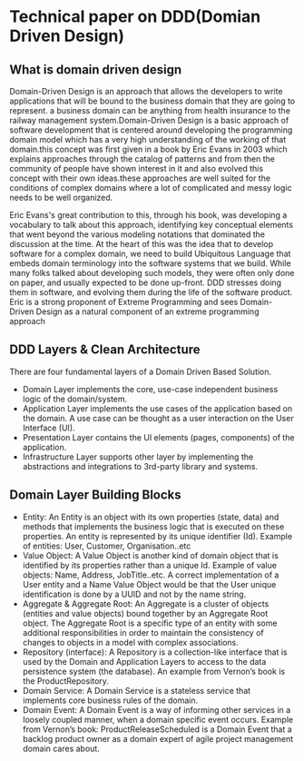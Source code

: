 # Technical paper on DDD(Domian Driven Design)

##  What is domain driven design 

Domain-Driven Design is an approach that allows the developers to write applications that will be bound to the business domain that they are going to represent. a business domain can be anything from health insurance to the railway management system.Domain-Driven Design  is a basic approach of software development that is centered around developing the programming domain model which has a very high understanding of the working of that domain.this concept was first given in a book by Eric Evans in 2003 which explains approaches through the catalog of patterns and from then the community of people have shown interest in it and also evolved this concept with their own ideas.these approaches are well suited for the conditions of complex domains where a lot of complicated and messy logic needs to be well organized.

Eric Evans's great contribution to this, through his book, was developing a vocabulary to talk about this approach, identifying key conceptual elements that went beyond the various modeling notations that dominated the discussion at the time. At the heart of this was the idea that to develop software for a complex domain, we need to build Ubiquitous Language that embeds domain terminology into the software systems that we build. While many folks talked about developing such models, they were often only done on paper, and usually expected to be done up-front. DDD stresses doing them in software, and evolving them during the life of the software product. Eric is a strong proponent of Extreme Programming and sees Domain-Driven Design as a natural component of an extreme programming approach 

## DDD Layers & Clean Architecture

There are four fundamental layers of a Domain Driven Based Solution.

* Domain Layer implements the core, use-case independent business logic of the domain/system.
* Application Layer implements the use cases of the application based on the domain. A use case can be thought as a user interaction on the User Interface (UI).
* Presentation Layer contains the UI elements (pages, components) of the application.
* Infrastructure Layer supports other layer by implementing the abstractions and integrations to 3rd-party library and systems.

## Domain Layer Building Blocks

* Entity: An Entity is an object with its own properties (state, data) and methods that implements the business logic that is executed on these properties. An entity is represented by its unique identifier (Id). Example of entities: User, Customer, Organisation..etc
* Value Object: A Value Object is another kind of domain object that is identified by its properties rather than a unique Id. Example of value objects: Name, Address, JobTitle..etc. A correct implementation of a User entity and a Name Value Object would be that the User unique identification is done by a UUID and not by the name string.
* Aggregate & Aggregate Root: An Aggregate is a cluster of objects (entities and value objects) bound together by an Aggregate Root object. The Aggregate Root is a specific type of an entity with some additional responsibilities in order to maintain the consistency of changes to objects in a model with complex associations.
* Repository (interface): A Repository is a collection-like interface that is used by the Domain and Application Layers to access to the data persistence system (the database). An example from Vernon’s book is the ProductRepository.
* Domain Service: A Domain Service is a stateless service that implements core business rules of the domain.
* Domain Event: A Domain Event is a way of informing other services in a loosely coupled manner, when a domain specific event occurs. Example from Vernon’s book: ProductReleaseScheduled is a Domain Event that a backlog product owner as a domain expert of agile project management domain cares about.